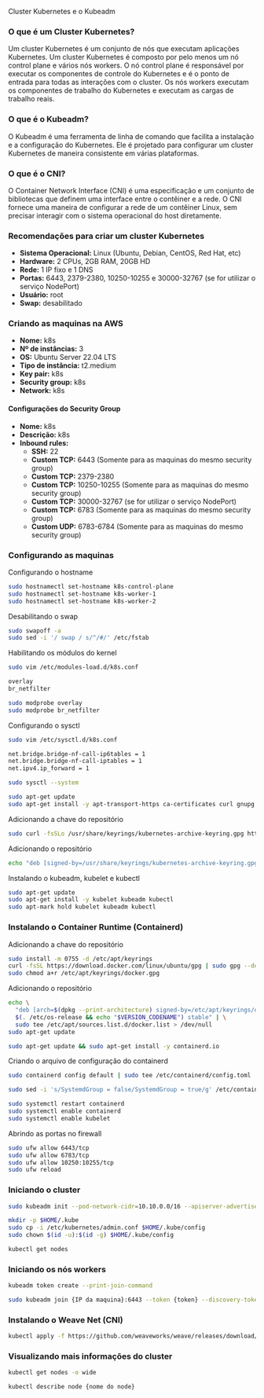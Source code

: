 Cluster Kubernetes e o Kubeadm

### O que é um Cluster Kubernetes?

Um cluster Kubernetes é um conjunto de nós que executam aplicações Kubernetes. Um cluster Kubernetes é composto por pelo menos um nó control plane e vários nós workers. O nó control plane é responsável por executar os componentes de controle do Kubernetes e é o ponto de entrada para todas as interações com o cluster. Os nós workers executam os componentes de trabalho do Kubernetes e executam as cargas de trabalho reais.

### O que é o Kubeadm?

O Kubeadm é uma ferramenta de linha de comando que facilita a instalação e a configuração do Kubernetes. Ele é projetado para configurar um cluster Kubernetes de maneira consistente em várias plataformas.

### O que é o CNI?

O Container Network Interface (CNI) é uma especificação e um conjunto de bibliotecas que definem uma interface entre o contêiner e a rede. O CNI fornece uma maneira de configurar a rede de um contêiner Linux, sem precisar interagir com o sistema operacional do host diretamente.

### Recomendações para criar um cluster Kubernetes

- **Sistema Operacional:** Linux (Ubuntu, Debian, CentOS, Red Hat, etc)
- **Hardware:** 2 CPUs, 2GB RAM, 20GB HD
- **Rede:** 1 IP fixo e 1 DNS
- **Portas:** 6443, 2379-2380, 10250-10255 e 30000-32767 (se for utilizar o serviço NodePort)
- **Usuário:** root
- **Swap:** desabilitado

### Criando as maquinas na AWS

- **Nome:** k8s
- **Nº de instâncias:** 3
- **OS:** Ubuntu Server 22.04 LTS
- **Tipo de instância:** t2.medium
- **Key pair:** k8s
- **Security group:** k8s
- **Network:** k8s

#### Configurações do Security Group

- **Nome:** k8s
- **Descrição:** k8s
- **Inbound rules:**
  - **SSH:** 22
  - **Custom TCP:** 6443 (Somente para as maquinas do mesmo security group)
  - **Custom TCP:** 2379-2380
  - **Custom TCP:** 10250-10255 (Somente para as maquinas do mesmo security group)
  - **Custom TCP:** 30000-32767 (se for utilizar o serviço NodePort)
  - **Custom TCP:** 6783 (Somente para as maquinas do mesmo security group)
  - **Custom UDP:** 6783-6784 (Somente para as maquinas do mesmo security group)

### Configurando as maquinas

Configurando o hostname

```bash
sudo hostnamectl set-hostname k8s-control-plane
sudo hostnamectl set-hostname k8s-worker-1
sudo hostnamectl set-hostname k8s-worker-2
```

Desabilitando o swap

```bash
sudo swapoff -a
sudo sed -i '/ swap / s/^/#/' /etc/fstab
```

Habilitando os módulos do kernel

```bash
sudo vim /etc/modules-load.d/k8s.conf
```

```bash
overlay
br_netfilter
```

```bash
sudo modprobe overlay
sudo modprobe br_netfilter
```

Configurando o sysctl

```bash
sudo vim /etc/sysctl.d/k8s.conf
```

```bash
net.bridge.bridge-nf-call-ip6tables = 1
net.bridge.bridge-nf-call-iptables = 1
net.ipv4.ip_forward = 1
```

```bash
sudo sysctl --system
```

```bash
sudo apt-get update
sudo apt-get install -y apt-transport-https ca-certificates curl gnupg lsb-release
```

Adicionando a chave do repositório

```bash
sudo curl -fsSLo /usr/share/keyrings/kubernetes-archive-keyring.gpg https://packages.cloud.google.com/apt/doc/apt-key.gpg
```

Adicionando o repositório

```bash
echo "deb [signed-by=/usr/share/keyrings/kubernetes-archive-keyring.gpg] https://apt.kubernetes.io/ kubernetes-xenial main" | sudo tee /etc/apt/sources.list.d/kubernetes.list
```

Instalando o kubeadm, kubelet e kubectl

```bash
sudo apt-get update
sudo apt-get install -y kubelet kubeadm kubectl
sudo apt-mark hold kubelet kubeadm kubectl
```

### Instalando o Container Runtime (Containerd)

Adicionando a chave do repositório

```bash
sudo install -m 0755 -d /etc/apt/keyrings
curl -fsSL https://download.docker.com/linux/ubuntu/gpg | sudo gpg --dearmor -o /etc/apt/keyrings/docker.gpg
sudo chmod a+r /etc/apt/keyrings/docker.gpg
```

Adicionando o repositório

```bash
echo \
  "deb [arch=$(dpkg --print-architecture) signed-by=/etc/apt/keyrings/docker.gpg] https://download.docker.com/linux/ubuntu \
  $(. /etc/os-release && echo "$VERSION_CODENAME") stable" | \
  sudo tee /etc/apt/sources.list.d/docker.list > /dev/null
sudo apt-get update
```

```bash
sudo apt-get update && sudo apt-get install -y containerd.io
```

Criando o arquivo de configuração do containerd

```bash
sudo containerd config default | sudo tee /etc/containerd/config.toml
```

```bash
sudo sed -i 's/SystemdGroup = false/SystemdGroup = true/g' /etc/containerd/config.toml
```

```bash
sudo systemctl restart containerd
sudo systemctl enable containerd
sudo systemctl enable kubelet
```

Abrindo as portas no firewall

```bash
sudo ufw allow 6443/tcp
sudo ufw allow 6783/tcp
sudo ufw allow 10250:10255/tcp
sudo ufw reload
```

### Iniciando o cluster

```bash
sudo kubeadm init --pod-network-cidr=10.10.0.0/16 --apiserver-advertise-address={IP da maquina}

```

```bash
mkdir -p $HOME/.kube
sudo cp -i /etc/kubernetes/admin.conf $HOME/.kube/config
sudo chown $(id -u):$(id -g) $HOME/.kube/config
```

```bash
kubectl get nodes
```

### Iniciando os nós workers

```bash
kubeadm token create --print-join-command
```

```bash
sudo kubeadm join {IP da maquina}:6443 --token {token} --discovery-token-ca-cert-hash {hash}
```

### Instalando o Weave Net (CNI)

```bash
kubectl apply -f https://github.com/weaveworks/weave/releases/download/v2.8.1/weave-daemonset-k8s.yaml
```

### Visualizando mais informações do cluster

```bash
kubectl get nodes -o wide
```

```bash
kubectl describe node {nome do node}
```
